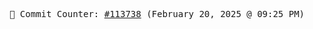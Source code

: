<p align="center">
    <samp>
        📮 Commit Counter: <a href="https://github.com/Javascript-void0/Javascript-void0/commits/main">#113738</a> (February 20, 2025 @ 09:25 PM)
    </samp>
</p>